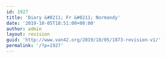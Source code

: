 ```yaml
---
id: 1927
title: 'Diary &#8211; Fr &#8211; Normandy'
date: '2019-10-05T18:51:00+00:00'
author: admin
layout: revision
guid: 'http://www.van42.org/2019/10/05/1873-revision-v1/'
permalink: '/?p=1927'
---
```


